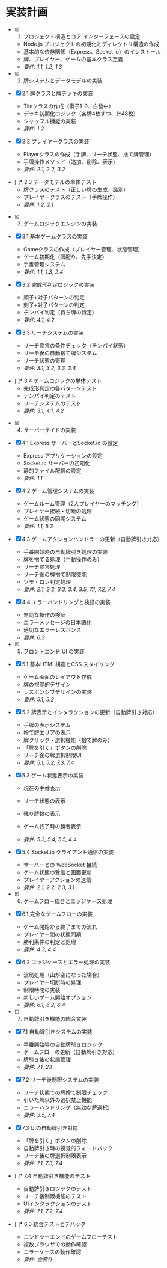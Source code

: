 # 実装計画

- [x] 1. プロジェクト構造とコア インターフェースの設定





  - Node.js プロジェクトの初期化とディレクトリ構造の作成
  - 基本的な依存関係（Express、Socket.io）のインストール
  - 牌、プレイヤー、ゲームの基本クラス定義
  - _要件: 1.1, 1.2, 1.3_

- [x] 2. 牌システムとデータモデルの実装





- [x] 2.1 牌クラスと牌デッキの実装


  - Tileクラスの作成（索子1-9、白發中）
  - デッキ初期化ロジック（各牌4枚ずつ、計48枚）
  - シャッフル機能の実装
  - _要件: 1.2_



- [x] 2.2 プレイヤークラスの実装





  - Playerクラスの作成（手牌、リーチ状態、捨て牌管理）
  - 手牌操作メソッド（追加、削除、表示）
  - _要件: 2.1, 2.2, 3.2_

- [ ]* 2.3 データモデルの単体テスト
  - 牌クラスのテスト（正しい牌の生成、識別）
  - プレイヤークラスのテスト（手牌操作）
  - _要件: 1.2, 2.1_

- [x] 3. ゲームロジックエンジンの実装





- [x] 3.1 基本ゲームクラスの実装


  - Gameクラスの作成（プレイヤー管理、状態管理）
  - ゲーム初期化（牌配り、先手決定）
  - 手番管理システム
  - _要件: 1.1, 1.3, 2.4_

- [x] 3.2 完成形判定ロジックの実装


  - 順子+対子パターンの判定
  - 刻子+対子パターンの判定
  - テンパイ判定（待ち牌の特定）
  - _要件: 4.1, 4.2_


- [x] 3.3 リーチシステムの実装

  - リーチ宣言の条件チェック（テンパイ状態）
  - リーチ後の自動捨て牌システム
  - リーチ状態の管理
  - _要件: 3.1, 3.2, 3.3, 3.4_

- [ ]* 3.4 ゲームロジックの単体テスト
  - 完成形判定の各パターンテスト
  - テンパイ判定のテスト
  - リーチシステムのテスト
  - _要件: 3.1, 4.1, 4.2_

- [x] 4. サーバーサイドの実装





- [x] 4.1 Express サーバーとSocket.io の設定


  - Express アプリケーションの設定
  - Socket.io サーバーの初期化
  - 静的ファイル配信の設定
  - _要件: 1.1_


- [x] 4.2 ゲーム管理システムの実装

  - ゲームルーム管理（2人プレイヤーのマッチング）
  - プレイヤー接続・切断の処理
  - ゲーム状態の同期システム
  - _要件: 1.1, 5.3_



- [x] 4.3 ゲームアクションハンドラーの更新（自動牌引き対応）


  - 手番開始時の自動牌引き処理の実装
  - 牌を捨てる処理（手動操作のみ）
  - リーチ宣言処理
  - リーチ後の牌捨て制限機能
  - ツモ・ロン判定処理
  - _要件: 2.1, 2.2, 3.3, 3.4, 3.5, 7.1, 7.2, 7.4_

- [x] 4.4 エラーハンドリングと検証の実装





  - 無効な操作の検証
  - エラーメッセージの日本語化
  - 適切なエラーレスポンス
  - _要件: 6.3_

- [x] 5. フロントエンド UI の実装





- [x] 5.1 基本HTML構造とCSS スタイリング


  - ゲーム画面のレイアウト作成
  - 牌の視覚的デザイン
  - レスポンシブデザインの実装
  - _要件: 5.1, 5.2_



- [x] 5.2 牌表示とインタラクションの更新（自動牌引き対応）


  - 手牌の表示システム
  - 捨て牌エリアの表示
  - 牌クリック・選択機能（捨て牌のみ）
  - 「牌を引く」ボタンの削除
  - リーチ後の牌選択制限UI
  - _要件: 5.1, 5.2, 7.3, 7.4_

- [x] 5.3 ゲーム状態表示の実装

  - 現在の手番表示
  - リーチ状態の表示

  - 残り牌数の表示
  - ゲーム終了時の勝者表示
  - _要件: 5.3, 5.4, 5.5, 4.4_

- [x] 5.4 Socket.io クライアント通信の実装

  - サーバーとの WebSocket 接続
  - ゲーム状態の受信と画面更新
  - プレイヤーアクションの送信
  - _要件: 2.1, 2.2, 2.3, 3.1_

- [x] 6. ゲームフロー統合とエッジケース処理





- [x] 6.1 完全なゲームフローの実装


  - ゲーム開始から終了までの流れ
  - プレイヤー間の状態同期
  - 勝利条件の判定と処理
  - _要件: 4.3, 4.4_

- [x] 6.2 エッジケースとエラー処理の実装


  - 流局処理（山が空になった場合）
  - プレイヤー切断時の処理
  - 制限時間の実装
  - 新しいゲーム開始オプション
  - _要件: 6.1, 6.2, 6.4_

- [ ] 7. 自動牌引き機能の統合実装
- [x] 7.1 自動牌引きシステムの実装


  - 手番開始時の自動牌引きロジック
  - ゲームフローの更新（自動牌引き対応）
  - 牌引き後の状態管理
  - _要件: 7.1, 2.1_

- [x] 7.2 リーチ後制限システムの実装


  - リーチ状態での牌捨て制限チェック
  - 引いた牌以外の選択禁止機能
  - エラーハンドリング（無効な牌選択）
  - _要件: 3.5, 7.4_

- [x] 7.3 UIの自動牌引き対応



  - 「牌を引く」ボタンの削除
  - 自動牌引き時の視覚的フィードバック
  - リーチ後の牌選択制限表示
  - _要件: 7.1, 7.3, 7.4_

- [ ]* 7.4 自動牌引き機能のテスト
  - 自動牌引きロジックのテスト
  - リーチ後制限機能のテスト
  - UIインタラクションのテスト
  - _要件: 7.1, 7.2, 7.4_

- [ ]* 6.3 統合テストとデバッグ
  - エンドツーエンドのゲームフローテスト
  - 複数ブラウザでの動作確認
  - エラーケースの動作確認
  - _要件: 全要件_